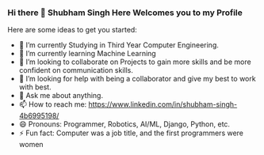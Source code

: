 ### Hi there 👋 Shubham Singh Here Welcomes you to my Profile

<!--
**ShubhamSingh46/ShubhamSingh46** is a ✨ _special_ ✨ repository because its `README.md` (this file) appears on your GitHub profile.
-->
Here are some ideas to get you started:

- 🔭 I’m currently Studying in Third Year Computer Engineering.
- 🌱 I’m currently learning Machine Learning
- 👯 I’m looking to collaborate on Projects to gain more skills and be more confident on communication skills.
- 🤔 I’m looking for help with being a collaborator and give my best to work with best.
- 💬 Ask me about anything.
- 📫 How to reach me: https://www.linkedin.com/in/shubham-singh-4b6995198/
- 😄 Pronouns: Programmer, Robotics, AI/ML, Django, Python, etc.
- ⚡ Fun fact: Computer was a job title, and the first programmers were women

